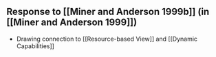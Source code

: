 ## Response to [[Miner and Anderson 1999b]] (in [[Miner and Anderson 1999]])

* Drawing connection to [[Resource-based View]] and [[Dynamic Capabilities]]